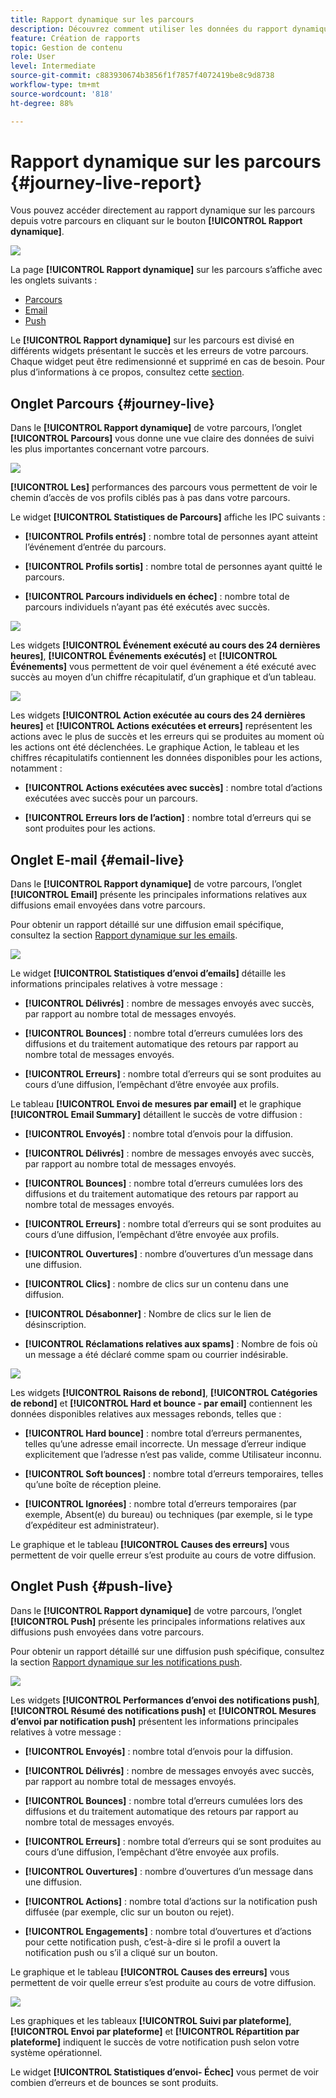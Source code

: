 ```yaml
---
title: Rapport dynamique sur les parcours
description: Découvrez comment utiliser les données du rapport dynamique sur les parcours
feature: Création de rapports
topic: Gestion de contenu
role: User
level: Intermediate
source-git-commit: c883930674b3856f1f7857f4072419be8c9d8738
workflow-type: tm+mt
source-wordcount: '818'
ht-degree: 88%

---
```


# Rapport dynamique sur les parcours {#journey-live-report}

Vous pouvez accéder directement au rapport dynamique sur les parcours depuis votre parcours en cliquant sur le bouton **[!UICONTROL Rapport dynamique]**.

![](../assets/report_1.png)

La page **[!UICONTROL Rapport dynamique]** sur les parcours s’affiche avec les onglets suivants :

* [Parcours](#journey-live)
* [Email](#email-live)
* [Push](#push-live)

Le **[!UICONTROL Rapport dynamique]** sur les parcours est divisé en différents widgets présentant le succès et les erreurs de votre parcours. Chaque widget peut être redimensionné et supprimé en cas de besoin. Pour plus d’informations à ce propos, consultez cette [section](live-report.md#modify-dashboard).

## Onglet Parcours {#journey-live}

Dans le **[!UICONTROL Rapport dynamique]** de votre parcours, l’onglet **[!UICONTROL Parcours]** vous donne une vue claire des données de suivi les plus importantes concernant votre parcours.

![](../assets/report_journey_2.png)

**[!UICONTROL Les]** performances des parcours vous permettent de voir le chemin d’accès de vos profils ciblés pas à pas dans votre parcours.

Le widget **[!UICONTROL Statistiques de Parcours]** affiche les IPC suivants :

* **[!UICONTROL Profils entrés]** : nombre total de personnes ayant atteint l’événement d’entrée du parcours.

* **[!UICONTROL Profils sortis]** : nombre total de personnes ayant quitté le parcours.

* **[!UICONTROL Parcours individuels en échec]** : nombre total de parcours individuels n’ayant pas été exécutés avec succès.

![](../assets/report_journey_3.png)

Les widgets **[!UICONTROL Événement exécuté au cours des 24 dernières heures]**, **[!UICONTROL Événements exécutés]** et **[!UICONTROL Événements]** vous permettent de voir quel événement a été exécuté avec succès au moyen d’un chiffre récapitulatif, d’un graphique et d’un tableau.

![](../assets/report_journey_4.png)

Les widgets **[!UICONTROL Action exécutée au cours des 24 dernières heures]** et **[!UICONTROL Actions exécutées et erreurs]** représentent les actions avec le plus de succès et les erreurs qui se produites au moment où les actions ont été déclenchées. Le graphique Action, le tableau et les chiffres récapitulatifs contiennent les données disponibles pour les actions, notamment :

* **[!UICONTROL Actions exécutées avec succès]** : nombre total d’actions exécutées avec succès pour un parcours.

* **[!UICONTROL Erreurs lors de l’action]** : nombre total d’erreurs qui se sont produites pour les actions.

## Onglet E-mail {#email-live}

Dans le **[!UICONTROL Rapport dynamique]** de votre parcours, l’onglet **[!UICONTROL Email]** présente les principales informations relatives aux diffusions email envoyées dans votre parcours.

Pour obtenir un rapport détaillé sur une diffusion email spécifique, consultez la section [Rapport dynamique sur les emails](email-live-report.md).

![](../assets/report_email_1.png)

Le widget **[!UICONTROL Statistiques d’envoi d’emails]** détaille les informations principales relatives à votre message :

* **[!UICONTROL Délivrés]** : nombre de messages envoyés avec succès, par rapport au nombre total de messages envoyés.

* **[!UICONTROL Bounces]** : nombre total d’erreurs cumulées lors des diffusions et du traitement automatique des retours par rapport au nombre total de messages envoyés.

* **[!UICONTROL Erreurs]** : nombre total d’erreurs qui se sont produites au cours d’une diffusion, l’empêchant d’être envoyée aux profils.

Le tableau **[!UICONTROL Envoi de mesures par email]** et le graphique **[!UICONTROL Email Summary]** détaillent le succès de votre diffusion :

* **[!UICONTROL Envoyés]** : nombre total d’envois pour la diffusion.

* **[!UICONTROL Délivrés]** : nombre de messages envoyés avec succès, par rapport au nombre total de messages envoyés.

* **[!UICONTROL Bounces]** : nombre total d’erreurs cumulées lors des diffusions et du traitement automatique des retours par rapport au nombre total de messages envoyés.

* **[!UICONTROL Erreurs]** : nombre total d’erreurs qui se sont produites au cours d’une diffusion, l’empêchant d’être envoyée aux profils.

* **[!UICONTROL Ouvertures]** : nombre d’ouvertures d’un message dans une diffusion.

* **[!UICONTROL Clics]** : nombre de clics sur un contenu dans une diffusion.

* **[!UICONTROL Désabonner]** : Nombre de clics sur le lien de désinscription.

* **[!UICONTROL Réclamations relatives aux spams]** : Nombre de fois où un message a été déclaré comme spam ou courrier indésirable.

![](../assets/report_email_2.png)

Les widgets **[!UICONTROL Raisons de rebond]**, **[!UICONTROL Catégories de rebond]** et **[!UICONTROL Hard et bounce - par email]** contiennent les données disponibles relatives aux messages rebonds, telles que :

* **[!UICONTROL Hard bounce]** : nombre total d’erreurs permanentes, telles qu’une adresse email incorrecte. Un message d’erreur indique explicitement que l’adresse n’est pas valide, comme Utilisateur inconnu.

* **[!UICONTROL Soft bounces]** : nombre total d’erreurs temporaires, telles qu’une boîte de réception pleine.

* **[!UICONTROL Ignorées]** : nombre total d’erreurs temporaires (par exemple, Absent(e) du bureau) ou techniques (par exemple, si le type d’expéditeur est administrateur).

Le graphique et le tableau **[!UICONTROL Causes des erreurs]** vous permettent de voir quelle erreur s’est produite au cours de votre diffusion.

## Onglet Push {#push-live}

Dans le **[!UICONTROL Rapport dynamique]** de votre parcours, l’onglet **[!UICONTROL Push]** présente les principales informations relatives aux diffusions push envoyées dans votre parcours.

Pour obtenir un rapport détaillé sur une diffusion push spécifique, consultez la section [Rapport dynamique sur les notifications push](push-live-report.md).

![](../assets/report_push_1.png)

Les widgets **[!UICONTROL Performances d’envoi des notifications push]**, **[!UICONTROL Résumé des notifications push]** et **[!UICONTROL Mesures d’envoi par notification push]** présentent les informations principales relatives à votre message :

* **[!UICONTROL Envoyés]** : nombre total d’envois pour la diffusion.

* **[!UICONTROL Délivrés]** : nombre de messages envoyés avec succès, par rapport au nombre total de messages envoyés.

* **[!UICONTROL Bounces]** : nombre total d’erreurs cumulées lors des diffusions et du traitement automatique des retours par rapport au nombre total de messages envoyés.

* **[!UICONTROL Erreurs]** : nombre total d’erreurs qui se sont produites au cours d’une diffusion, l’empêchant d’être envoyée aux profils.

* **[!UICONTROL Ouvertures]** : nombre d’ouvertures d’un message dans une diffusion.

* **[!UICONTROL Actions]** : nombre total d’actions sur la notification push diffusée (par exemple, clic sur un bouton ou rejet).

* **[!UICONTROL Engagements]** : nombre total d’ouvertures et d’actions pour cette notification push, c’est-à-dire si le profil a ouvert la notification push ou s’il a cliqué sur un bouton.

Le graphique et le tableau **[!UICONTROL Causes des erreurs]** vous permettent de voir quelle erreur s’est produite au cours de votre diffusion.

![](../assets/report_push_2.png)

Les graphiques et les tableaux **[!UICONTROL Suivi par plateforme]**, **[!UICONTROL Envoi par plateforme]** et **[!UICONTROL Répartition par plateforme]** indiquent le succès de votre notification push selon votre système opérationnel.

Le widget **[!UICONTROL Statistiques d’envoi- Échec]** vous permet de voir combien d’erreurs et de bounces se sont produits.
